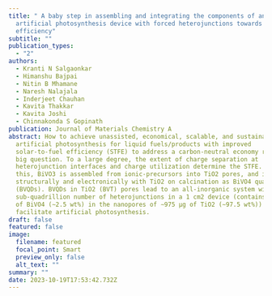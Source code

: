 ```yaml
---
title: " A baby step in assembling and integrating the components of an
  artificial photosynthesis device with forced heterojunctions towards improved
  efficiency"
subtitle: ""
publication_types:
  - "2"
authors:
  - Kranti N Salgaonkar
  - Himanshu Bajpai
  - Nitin B Mhamane
  - Naresh Nalajala
  - Inderjeet Chauhan
  - Kavita Thakkar
  - Kavita Joshi
  - Chinnakonda S Gopinath
publication: Journal of Materials Chemistry A
abstract: How to achieve unassisted, economical, scalable, and sustainable
  artificial photosynthesis for liquid fuels/products with improved
  solar-to-fuel efficiency (STFE) to address a carbon-neutral economy remains a
  big question. To a large degree, the extent of charge separation at
  heterojunction interfaces and charge utilization determine the STFE. Towards
  this, BiVO3 is assembled from ionic-precursors into TiO2 pores, and integrated
  structurally and electronically with TiO2 on calcination as BiVO4 quantum dots
  (BVQDs). BVQDs in TiO2 (BVT) pores lead to an all-inorganic system with a
  sub-quadrillion number of heterojunctions in a 1 cm2 device (contains ∼25 μg
  of BiVO4 (∼2.5 wt%) in the nanopores of ∼975 μg of TiO2 (∼97.5 wt%)) and
  facilitate artificial photosynthesis.
draft: false
featured: false
image:
  filename: featured
  focal_point: Smart
  preview_only: false
  alt_text: ""
summary: ""
date: 2023-10-19T17:53:42.732Z
---
```

